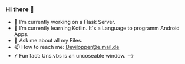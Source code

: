 ### Hi there 👋

- 🔭 I’m currently working on a Flask Server.
- 🌱 I’m currently learning Kotlin. It´s a Language to programm Android Apps.
- 💬 Ask me about all my Files.
- 📫 How to reach me: Devilopper@e.mail.de
- ⚡ Fun fact: Uns.vbs is an uncoseable window.
-->
